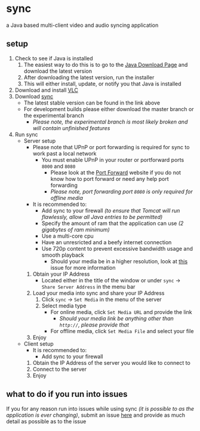 # sync
a Java based multi-client video and audio syncing application
	
## setup
1. Check to see if Java is installed
	1. The easiest way to do this is to go to the [Java Download Page](https://www.java.com/en/download/) and download the latest version
	2. After downloading the latest version, run the installer
	3. This will either install, update, or notify you that Java is installed
2. Download and install [VLC](http://www.videolan.org/vlc/index.html)
3. Download [sync](https://www.github.com/ajchili/sync/releases)
	* The latest stable version can be found in the link above
	* For development builds please either download the master branch or the experimental branch
		* _Please note, the experimental branch is most likely broken and will contain unfinished features_
4. Run sync
	* Server setup
        * Please note that UPnP or port forwarding is required for sync to work past a local network
            * You must enable UPnP in your router or portforward ports `8000` and `8080`
                * Please look at the [Port Forward](https://portforward.com/router.htm) website if you do not know how to port forward or need any help port forwarding
                * _Please note, port forwarding port `8080` is only required for offline media_
		* It is recommended to:
			* Add sync to your firewall _(to ensure that Tomcat will run flawlessly, allow all Java entries to be permitted)_
			* Specify the amount of ram that the application can use _(2 gigabytes of ram minimum)_
			* Use a multi-core cpu
			* Have an unresricted and a beefy internet connection
			* Use 720p content to prevent excessive bandwidth usage and smooth playback
				* Should your media be in a higher resolution, look at [this](https://github.com/ajchili/sync/issues/8) issue for more information
		1. Obtain your IP Address
            * Located either in the title of the window or under `sync` -> `Share Server Address` in the menu bar
		2. Load your media into sync and share your IP Address
            1. Click `sync` -> `Set Media` in the menu of the server
            2. Select media type
                * For online media, click `Set Media URL` and provide the link
                    * _Should your media link be anything other than `http://`, please provide that_
                * For offline media, click `Set Media File` and select your file
		4. Enjoy
	* Client setup
		* It is recommended to:
			* Add sync to your firewall
		1. Obtain the IP Address of the server you would like to connect to
		2. Connect to the server
		3. Enjoy
	
## what to do if you run into issues
If you for any reason run into issues while using sync _(it is possible to as the application is ever changing)_, submit an issue [here](https://github.com/ajchili/sync/issues) and provide as much detail as possible as to the issue
